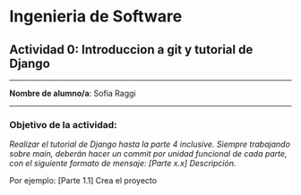 # Ingenieria de Software
## Actividad 0: Introduccion a git y tutorial de Django

---

**Nombre de alumno/a**: Sofia Raggi

---

### Objetivo de la actividad: 
_Realizar el tutorial de Django hasta la parte 4 inclusive. Siempre trabajando sobre main, deberán hacer un commit por unidad funcional de cada parte, con el siguiente formato de mensaje: [Parte x.x] Descripción._

Por ejemplo: [Parte 1.1] Crea el proyecto
